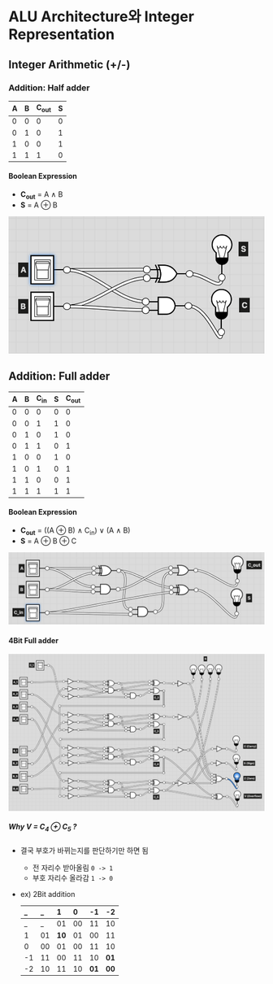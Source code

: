 # ALU Architecture와 Integer Representation

## Integer Arithmetic (+/-)

### Addition: Half adder

A | B | C<sub>out</sub> | S
--|---|-----------------|--
0 | 0 | 0               | 0
0 | 1 | 0               | 1
1 | 0 | 0               | 1
1 | 1 | 1               | 0

#### Boolean Expression

* **C<sub>out</sub>** = A ∧ B
* **S** = A ⊕ B

![](../resources/int-arithmetic-1.png)

## Addition: Full adder

A | B | C<sub>in</sub> | S | C<sub>out</sub>
--|---|----------------|---|----------------
0 | 0 | 0              | 0 | 0
0 | 0 | 1              | 1 | 0
0 | 1 | 0              | 1 | 0
0 | 1 | 1              | 0 | 1
1 | 0 | 0              | 1 | 0
1 | 0 | 1              | 0 | 1
1 | 1 | 0              | 0 | 1
1 | 1 | 1              | 1 | 1

#### Boolean Expression

* **C<sub>out</sub>** = ((A ⊕ B) ∧ C<sub>in</sub>) ∨ (A ∧ B)
* **S** = A ⊕ B ⊕ C

![](../resources/int-arithmetic-2.png)

#### 4Bit Full adder

![](../resources/int-arithmetic-3.png)

##### Why V = C<sub>4</sub> ⊕ C<sub>5</sub> ?

* 결국 부호가 바뀌는지를 판단하기만 하면 됨
    * 전 자리수 받아올림 `0 -> 1`
    * 부호 자리수 올라감 `1 -> 0`
* ex) 2Bit addition

    _      | _      | 1      | 0      | -1     | -2    
    -------|--------|--------|--------|--------|-------
    _      | _      | 01     | 00     | 11     | 10    
    1      | 01     | **10** | 01     | 00     | 11    
    0      | 00     | 01     | 00     | 11     | 10    
    -1     | 11     | 00     | 11     | 10     | **01**
    -2     | 10     | 11     | 10     | **01** | **00**
